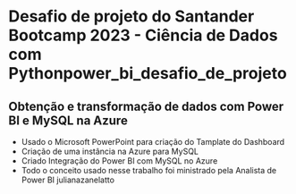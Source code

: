 # Desafio de projeto do Santander Bootcamp 2023 - Ciência de Dados com Pythonpower_bi_desafio_de_projeto
## Obtenção e transformação de dados com Power BI e MySQL na Azure


- Usado o Microsoft PowerPoint para criação do Tamplate do Dashboard
- Criação de uma instância na Azure para MySQL
- Criado Integração do Power BI com MySQL no Azure 
- Todo o conceito usado nesse trabalho foi ministrado pela Analista de Power BI julianazanelatto
